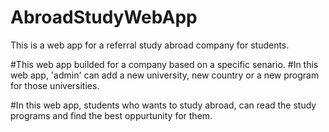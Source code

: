 # AbroadStudyWebApp
This is a web app for a referral study abroad company for students.


#This web app builded for a company based on a specific senario.
#In this web app, 'admin' can add a new university, new country or a new program for those universities.

#In this web app, students who wants to study abroad, can read the study programs and find the best oppurtunity for them.
